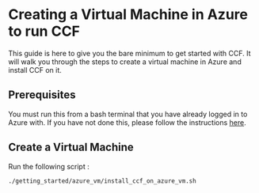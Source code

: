 # Creating a Virtual Machine in Azure to run CCF

This guide is here to give you the bare minimum to get started with CCF. It will walk you through the steps to create a virtual machine in Azure and install CCF on it.

## Prerequisites

You must run this from a bash terminal that you have already logged in to Azure with. If you have not done this, please follow the instructions [here](https://docs.microsoft.com/en-us/cli/azure/install-azure-cli?view=azure-cli-latest).

## Create a Virtual Machine

Run the following script :

```bash
./getting_started/azure_vm/install_ccf_on_azure_vm.sh
```
